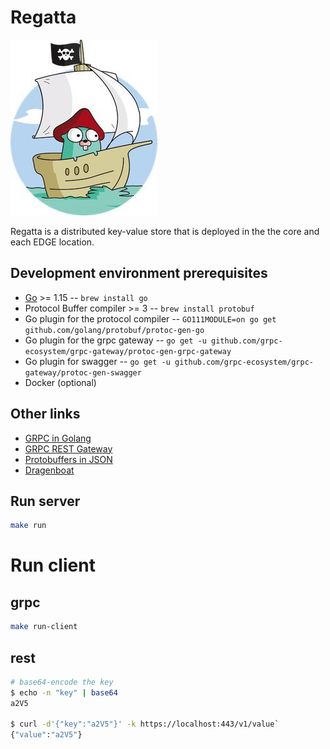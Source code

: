# Regatta
![logo](logo.jpg)

Regatta is a distributed key-value store that is deployed in the the core and each EDGE location.

## Development environment prerequisites
* [Go](https://golang.org/) >= 1.15 -- `brew install go`
* Protocol Buffer compiler >= 3 -- `brew install protobuf`
* Go plugin for the protocol compiler -- `GO111MODULE=on go get github.com/golang/protobuf/protoc-gen-go`
* Go plugin for the grpc gateway -- `go get -u github.com/grpc-ecosystem/grpc-gateway/protoc-gen-grpc-gateway`
* Go plugin for swagger -- `go get -u github.com/grpc-ecosystem/grpc-gateway/protoc-gen-swagger`
* Docker (optional)

## Other links
* [GRPC in Golang](https://grpc.io/docs/languages/go/)
* [GRPC REST Gateway](https://github.com/grpc-ecosystem/grpc-gateway)
* [Protobuffers in JSON](https://developers.google.com/protocol-buffers/docs/proto3#json)
* [Dragenboat](https://github.com/lni/dragonboat)


## Run server
```bash
make run
```

# Run client

## grpc
```bash
make run-client
```

## rest
```bash
# base64-encode the key
$ echo -n "key" | base64
a2V5

$ curl -d'{"key":"a2V5"}' -k https://localhost:443/v1/value`
{"value":"a2V5"}
```
